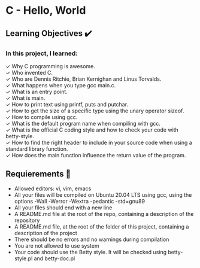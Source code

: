 # C - Hello, World

## Learning Objectives :heavy_check_mark:

### In this project, I learned:

&check; Why C programming is awesome.<br>
&check; Who invented C.<br>
&check; Who are Dennis Ritchie, Brian Kernighan and Linus Torvalds.<br>
&check; What happens when you type gcc main.c.<br>
&check; What is an entry point.<br>
&check; What is main.<br>
&check; How to print text using printf, puts and putchar.<br>
&check; How to get the size of a specific type using the unary operator sizeof.<br>
&check; How to compile using gcc.<br>
&check; What is the default program name when compiling with gcc.<br>
&check; What is the official C coding style and how to check your code with betty-style.<br>
&check; How to find the right header to include in your source code when using a standard library function.<br>
&check; How does the main function influence the return value of the program.<br>

## Requierements :page_with_curl:

- Allowed editors: vi, vim, emacs
- All your files will be compiled on Ubuntu 20.04 LTS using gcc, using the options -Wall -Werror -Wextra -pedantic -std=gnu89
- All your files should end with a new line
- A README.md file at the root of the repo, containing a description of the repository
- A README.md file, at the root of the folder of this project, containing a description of the project
- There should be no errors and no warnings during compilation
- You are not allowed to use system
- Your code should use the Betty style. It will be checked using betty-style.pl and betty-doc.pl
